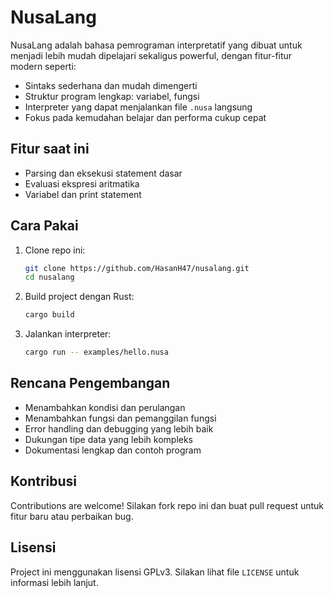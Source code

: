 # NusaLang

NusaLang adalah bahasa pemrograman interpretatif yang dibuat untuk menjadi lebih mudah dipelajari sekaligus powerful, dengan fitur-fitur modern seperti:

- Sintaks sederhana dan mudah dimengerti
- Struktur program lengkap: variabel, fungsi
- Interpreter yang dapat menjalankan file `.nusa` langsung
- Fokus pada kemudahan belajar dan performa cukup cepat

## Fitur saat ini

- Parsing dan eksekusi statement dasar
- Evaluasi ekspresi aritmatika
- Variabel dan print statement

## Cara Pakai

1. Clone repo ini:
   ```bash
   git clone https://github.com/HasanH47/nusalang.git
   cd nusalang
   ```

2. Build project dengan Rust:
   ```bash
   cargo build
   ```

3. Jalankan interpreter:
   ```bash
   cargo run -- examples/hello.nusa
   ```

## Rencana Pengembangan

- Menambahkan kondisi dan perulangan
- Menambahkan fungsi dan pemanggilan fungsi
- Error handling dan debugging yang lebih baik
- Dukungan tipe data yang lebih kompleks
- Dokumentasi lengkap dan contoh program

## Kontribusi

Contributions are welcome! Silakan fork repo ini dan buat pull request untuk fitur baru atau perbaikan bug.

## Lisensi

Project ini menggunakan lisensi GPLv3. Silakan lihat file `LICENSE` untuk informasi lebih lanjut.